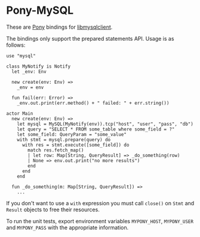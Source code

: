 # Pony-MySQL

These are [Pony](http://www.ponylang.org/) bindings for [libmysqlclient](http://dev.mysql.com/doc/refman/5.7/en/c-api.html).

The bindings only support the prepared statements API. Usage is as follows:

```pony
use "mysql"

class MyNotify is Notify
  let _env: Env

  new create(env: Env) =>
    _env = env

  fun fail(err: Error) =>
    _env.out.print(err.method() + " failed: " + err.string())

actor Main
  new create(env: Env) =>
    let mysql = MySQL(MyNotify(env)).tcp("host", "user", "pass", "db")
    let query = "SELECT * FROM some_table where some_field = ?"
    let some_field: QueryParam = "some_value"
    with stmt = mysql.prepare(query) do
      with res = stmt.execute([some_field]) do
        match res.fetch_map()
        | let row: Map[String, QueryResult] => _do_something(row)
        | None => env.out.print("no more results")
        end
      end
    end

  fun _do_something(m: Map[String, QueryResult]) =>
    ...
```

If you don't want to use a `with` expression you must call `close()` on `Stmt`
and `Result` objects to free their resources.

To run the unit tests, export environment variables `MYPONY_HOST`, `MYPONY_USER`
and `MYPONY_PASS` with the appropriate information.
